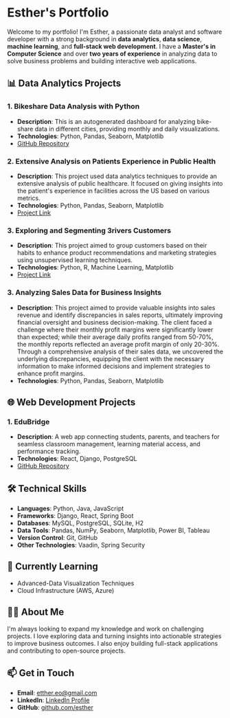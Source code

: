 # Esther's Portfolio

Welcome to my portfolio! I'm Esther, a passionate data analyst and software developer with a strong background in **data analytics**, **data science**, **machine learning**, and **full-stack web development**. I have a **Master's in Computer Science** and over **two years of experience** in analyzing data to solve business problems and building interactive web applications.

## 📊 Data Analytics Projects
### 1. **Bikeshare Data Analysis with Python**
- **Description**: This is an autogenerated dashboard for analyzing bike-share data in different cities, providing monthly and daily visualizations.
- **Technologies**: Python, Pandas, Seaborn, Matplotlib
- [GitHub Repository](https://github.com/esther-okolie-pfw/Bikeshare-Data-Analysis.git)

### 2. **Extensive Analysis on Patients Experience in Public Health**
- **Description**: This project used data analytics techniques to provide an extensive analysis of public healthcare. It focused on giving insights into the patient's experience in facilities across the US based on various metrics.
- **Technologies**: Python, Pandas, Seaborn, Matplotlib
- [Project Link](https://drive.google.com/drive/folders/1tTF7E8yBQeQCRRYm43EeJCpjbzp5yWHA?usp=sharing)

### 3. **Exploring and Segmenting 3rivers Customers**
- **Description**: This project aimed to group customers based on their habits to enhance product recommendations and marketing strategies using unsupervised learning techniques.
- **Technologies**: Python, R, Machine Learning, Matplotlib
- [Project Link](https://drive.google.com/drive/folders/1tTF7E8yBQeQCRRYm43EeJCpjbzp5yWHA?usp=sharing)

### 3. **Analyzing Sales Data for Business Insights**
- **Description**: This project aimed to provide valuable insights into sales revenue and identify discrepancies in sales reports, ultimately improving financial oversight and business decision-making. The client faced a challenge where their monthly profit margins were significantly lower than expected; while their average daily profits ranged from 50-70%, the monthly reports reflected an average profit margin of only 20-30%. Through a comprehensive analysis of their sales data, we uncovered the underlying discrepancies, equipping the client with the necessary information to make informed decisions and implement strategies to enhance profit margins.
- **Technologies**: Python, Pandas, Seaborn, Matplotlib



## 🌐 Web Development Projects
### 1. **EduBridge**
- **Description**: A web app connecting students, parents, and teachers for seamless classroom management, learning material access, and performance tracking.
- **Technologies**: React, Django, PostgreSQL
- [GitHub Repository](https://github.com/samkarali/FinalProject.git)

## 🛠️ Technical Skills
- **Languages**: Python, Java, JavaScript
- **Frameworks**: Django, React, Spring Boot
- **Databases**: MySQL, PostgreSQL, SQLite, H2
- **Data Tools**: Pandas, NumPy, Seaborn, Matplotlib, Power BI, Tableau
- **Version Control**: Git, GitHub
- **Other Technologies**: Vaadin, Spring Security

## 🌱 Currently Learning
- Advanced-Data Visualization Techniques
- Cloud Infrastructure (AWS, Azure)

## 👩‍💻 About Me
I'm always looking to expand my knowledge and work on challenging projects. I love exploring data and turning insights into actionable strategies to improve business outcomes. I also enjoy building full-stack applications and contributing to open-source projects.

## 📫 Get in Touch
- **Email**: etther.eo@gmail.com
- **LinkedIn**: [LinkedIn Profile](https://linkedin.com/in/esther-okolie)
- **GitHub**: [github.com/esther](https://github.com/esther-okolie-pfw)

